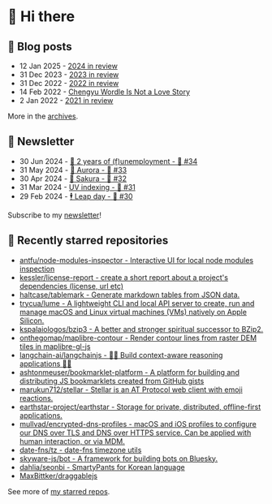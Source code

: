 # 👋 Hi there

## 📝 Blog posts

<!-- feed start -->
- 12 Jan 2025 - [2024 in review](https://cheeaun.com/blog/2025/01/2024-in-review/)
- 31 Dec 2023 - [2023 in review](https://cheeaun.com/blog/2023/12/2023-in-review/)
- 31 Dec 2022 - [2022 in review](https://cheeaun.com/blog/2022/12/2022-in-review/)
- 14 Feb 2022 - [Chengyu Wordle Is Not a Love Story](https://cheeaun.com/blog/2022/02/chengyu-wordle-is-not-a-love-story/)
- 2 Jan 2022 - [2021 in review](https://cheeaun.com/blog/2022/01/2021-in-review/)
<!-- feed end -->

More in the [archives](https://cheeaun.com/blog/archives/).

## 📰 Newsletter

<!-- newsletter start -->
- 30 Jun 2024 - [🎂 2 years of (f)unemployment - 🥫 #34](https://cheeaun.substack.com/p/2-years-of-funemployment-34)
- 31 May 2024 - [🌌 Aurora - 🥫 #33](https://cheeaun.substack.com/p/aurora-33)
- 30 Apr 2024 - [🌸 Sakura - 🥫 #32](https://cheeaun.substack.com/p/sakura-32)
- 31 Mar 2024 - [UV indexing - 🥫 #31](https://cheeaun.substack.com/p/uv-indexing-31)
- 29 Feb 2024 - [🕴️ Leap day - 🥫 #30](https://cheeaun.substack.com/p/leap-day-30)
<!-- newsletter end -->

Subscribe to my [newsletter](https://cheeaun.substack.com/)!

## 🌟 Recently starred repositories

<!-- starred repos start -->
- [antfu/node-modules-inspector - Interactive UI for local node modules inspection](https://github.com/antfu/node-modules-inspector)
- [kessler/license-report - create a short report about a project's dependencies (license, url etc)](https://github.com/kessler/license-report)
- [haltcase/tablemark - Generate markdown tables from JSON data.](https://github.com/haltcase/tablemark)
- [trycua/lume - A lightweight CLI and local API server to create, run and manage macOS and Linux virtual machines (VMs) natively on Apple Silicon.](https://github.com/trycua/lume)
- [kspalaiologos/bzip3 - A better and stronger spiritual successor to BZip2.](https://github.com/kspalaiologos/bzip3)
- [onthegomap/maplibre-contour - Render contour lines from raster DEM tiles in maplibre-gl-js](https://github.com/onthegomap/maplibre-contour)
- [langchain-ai/langchainjs - 🦜🔗 Build context-aware reasoning applications 🦜🔗](https://github.com/langchain-ai/langchainjs)
- [ashtonmeuser/bookmarklet-platform - A platform for building and distributing JS bookmarklets created from GitHub gists](https://github.com/ashtonmeuser/bookmarklet-platform)
- [marukun712/stellar - Stellar is an AT Protocol web client with emoji reactions.](https://github.com/marukun712/stellar)
- [earthstar-project/earthstar - Storage for private, distributed, offline-first applications.](https://github.com/earthstar-project/earthstar)
- [mullvad/encrypted-dns-profiles - macOS and iOS profiles to configure our DNS over TLS and DNS over HTTPS service. Can be applied with human interaction, or via MDM.](https://github.com/mullvad/encrypted-dns-profiles)
- [date-fns/tz - date-fns timezone utils](https://github.com/date-fns/tz)
- [skyware-js/bot - A framework for building bots on Bluesky.](https://github.com/skyware-js/bot)
- [dahlia/seonbi - SmartyPants for Korean language](https://github.com/dahlia/seonbi)
- [MaxBittker/draggablejs](https://github.com/MaxBittker/draggablejs)
<!-- starred repos end -->

See more of [my starred repos](https://github.com/stars/cheeaun/).
